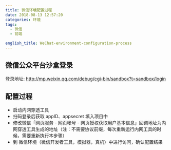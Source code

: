 ```yaml
---
title: 微信环境配置过程
date: 2018-08-13 12:57:20
categories: 环境
tags:
  - 微信
  - 前端

english_title: WeChat-environment-configuration-process
---
```


## 微信公众平台沙盒登录
登录地址: <http://mp.weixin.qq.com/debug/cgi-bin/sandbox?t=sandbox/login>

## 配置过程

- 启动内网穿透工具
- 扫码登录后获取 appID、appsecret 填入项目中
- 修改微信「网页服务 - 网页帐号 - 网页授权获取用户基本信息」回调地址为内网穿透工具生成的地址（注：不需要协议前缀，每次重新运行内网工具的时候，需要重新执行本步骤）
- 到 微信环境（微信开发者工具，模拟器，真机）中进行访问，确认配置结果
